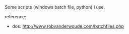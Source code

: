 Some scripts (windows batch file, python) I use.

reference:
- dos: http://www.robvanderwoude.com/batchfiles.php

